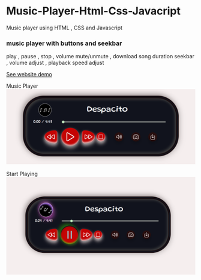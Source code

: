 # Music-Player-Html-Css-Javacript
Music player using HTML , CSS and Javascript
### music player with buttons and seekbar
 play , pause , stop , volume mute/unmute , download song
 duration seekbar , volume adjust , playback speed adjust
 
 [See website demo](https://htmlpreview.github.io/?https://github.com/Rahman1712/Music-Player-Html-Css-Javacript/blob/main/index.html)
 
Music Player
![music player pause](player/music_pause.PNG)



Start Playing
![music player play](player/music_play.PNG)
